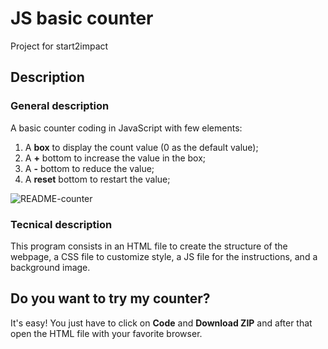 # JS basic counter
Project for start2impact

## Description
### General description
A basic counter coding in JavaScript with few elements:
1. A **box** to display the count value (0 as the default value);
2. A **+** bottom to increase the value in the box;
3. A **-** bottom to reduce the value;
4. A **reset** bottom to restart the value; 

![README-counter](https://user-images.githubusercontent.com/78146321/114730370-18d55000-9d41-11eb-97e8-a7a06b7eb61b.png)

### Tecnical description 
This program consists in an HTML file to create the structure of the webpage, a CSS file to customize style, a JS file for the instructions, and a background image.

## Do you want to try my counter?
It's easy! You just have to click on **Code** and **Download ZIP** and after that open the HTML file with your favorite browser.
